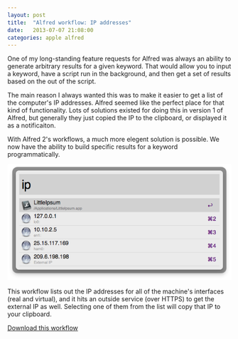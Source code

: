 ```yaml
---
layout: post
title:  "Alfred workflow: IP addresses"
date:   2013-07-07 21:08:00
categories: apple alfred
---
```


One of my long-standing feature requests for Alfred was always an ability to generate arbitrary results for a given keyword. That would allow you to input a keyword, have a script run in the background, and then get a set of results based on the out of the script.

The main reason I always wanted this was to make it easier to get a list of the computer's IP addresses. Alfred seemed like the perfect place for that kind of functionality. Lots of solutions existed for doing this in version 1 of Alfred, but generally they just copied the IP to the clipboard, or displayed it as a notificaiton.

With Alfred 2's workflows, a much more elegent solution is possible. We now have the ability to build specific results for a keyword programmatically.

![IP addresses in Alfred results](/images/alfred-ip.png)

This workflow lists out the IP addresses for all of the machine's interfaces (real and virtual), and it hits an outside service (over HTTPS) to get the external IP as well. Selecting one of them from the list will copy that IP to your clipboard.

<a class="alfred download" href="/alfred/IP-Addresses.zip">Download this workflow</a>
